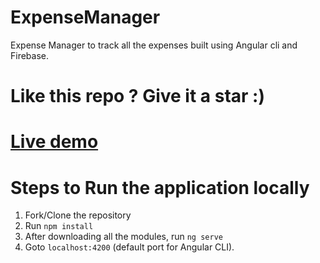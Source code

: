 # ExpenseManager

Expense Manager to track all the expenses built using Angular cli and Firebase.

# Like this repo ? Give it a star :)

# [Live demo](expense-manager-2017.herokuapp.com) 


# Steps to Run the application locally
1. Fork/Clone the repository
2. Run `npm install`
3. After downloading all the modules, run `ng serve`
4. Goto `localhost:4200` (default port for Angular CLI).

